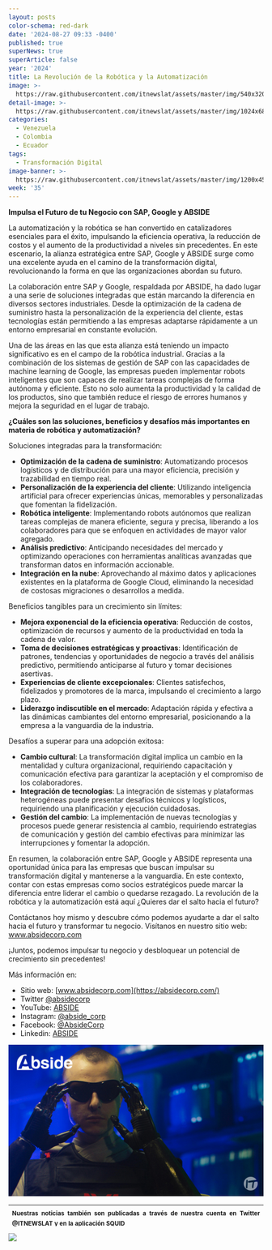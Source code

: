 ```yaml
---
layout: posts
color-schema: red-dark
date: '2024-08-27 09:33 -0400'
published: true
superNews: true
superArticle: false
year: '2024'
title: La Revolución de la Robótica y la Automatización
image: >-
  https://raw.githubusercontent.com/itnewslat/assets/master/img/540x320/Abside-Robot-p.jpg
detail-image: >-
  https://raw.githubusercontent.com/itnewslat/assets/master/img/1024x680/Abside-Robot-g.jpg
categories:
  - Venezuela
  - Colombia
  - Ecuador
tags:
  - Transformación Digital
image-banner: >-
  https://raw.githubusercontent.com/itnewslat/assets/master/img/1200x450/Abside-Robot-l.jpg
week: '35'
---
```

**Impulsa el Futuro de tu Negocio con SAP, Google y ABSIDE**

La automatización y la robótica se han convertido en catalizadores esenciales para el éxito, impulsando la eficiencia operativa, la reducción de costos y el aumento de la productividad a niveles sin precedentes. En este escenario, la alianza estratégica entre SAP, Google y ABSIDE surge como una excelente ayuda en el camino de la transformación digital, revolucionando la forma en que las organizaciones abordan su futuro.

La colaboración entre SAP y Google, respaldada por ABSIDE, ha dado lugar a una serie de soluciones integradas que están marcando la diferencia en diversos sectores industriales. Desde la optimización de la cadena de suministro hasta la personalización de la experiencia del cliente, estas tecnologías están permitiendo a las empresas adaptarse rápidamente a un entorno empresarial en constante evolución.

Una de las áreas en las que esta alianza está teniendo un impacto significativo es en el campo de la robótica industrial. Gracias a la combinación de los sistemas de gestión de SAP con las capacidades de machine learning de Google, las empresas pueden implementar robots inteligentes que son capaces de realizar tareas complejas de forma autónoma y eficiente. Esto no solo aumenta la productividad y la calidad de los productos, sino que también reduce el riesgo de errores humanos y mejora la seguridad en el lugar de trabajo.

**¿Cuáles son las soluciones, beneficios y desafíos más importantes en materia de robótica y automatización?**
	
Soluciones integradas para la transformación:

- **Optimización de la cadena de suministro**: Automatizando procesos logísticos y de distribución para una mayor eficiencia, precisión y trazabilidad en tiempo real.
- **Personalización de la experiencia del cliente**: Utilizando inteligencia artificial para ofrecer experiencias únicas, memorables y personalizadas que fomentan la fidelización.
- **Robótica inteligente**: Implementando robots autónomos que realizan tareas complejas de manera eficiente, segura y precisa, liberando a los colaboradores para que se enfoquen en actividades de mayor valor agregado.
- **Análisis predictivo**: Anticipando necesidades del mercado y optimizando operaciones con herramientas analíticas avanzadas que transforman datos en información accionable.
- **Integración en la nube**: Aprovechando al máximo datos y aplicaciones existentes en la plataforma de Google Cloud, eliminando la necesidad de costosas migraciones o desarrollos a medida.

Beneficios tangibles para un crecimiento sin límites:

- **Mejora exponencial de la eficiencia operativa**: Reducción de costos, optimización de recursos y aumento de la productividad en toda la cadena de valor.
- **Toma de decisiones estratégicas y proactivas**: Identificación de patrones, tendencias y oportunidades de negocio a través del análisis predictivo, permitiendo anticiparse al futuro y tomar decisiones asertivas.
- **Experiencias de cliente excepcionales**: Clientes satisfechos, fidelizados y promotores de la marca, impulsando el crecimiento a largo plazo.
- **Liderazgo indiscutible en el mercado**: Adaptación rápida y efectiva a las dinámicas cambiantes del entorno empresarial, posicionando a la empresa a la vanguardia de la industria.

Desafíos a superar para una adopción exitosa:

- **Cambio cultural**: La transformación digital implica un cambio en la mentalidad y cultura organizacional, requiriendo capacitación y comunicación efectiva para garantizar la aceptación y el compromiso de los colaboradores.
- **Integración de tecnologías**: La integración de sistemas y plataformas heterogéneas puede presentar desafíos técnicos y logísticos, requiriendo una planificación y ejecución cuidadosas.
- **Gestión del cambio**: La implementación de nuevas tecnologías y procesos puede generar resistencia al cambio, requiriendo estrategias de comunicación y gestión del cambio efectivas para minimizar las interrupciones y fomentar la adopción.

En resumen, la colaboración entre SAP, Google y ABSIDE representa una oportunidad única para las empresas que buscan impulsar su transformación digital y mantenerse a la vanguardia. En este contexto, contar con estas empresas como socios estratégicos puede marcar la diferencia entre liderar el cambio o quedarse rezagado. La revolución de la robótica y la automatización está aquí ¿Quieres dar el salto hacia el futuro? 

Contáctanos hoy mismo y descubre cómo podemos ayudarte a dar el salto hacia el futuro y transformar tu negocio. Visítanos en nuestro sitio web: www.absidecorp.com  

¡Juntos, podemos impulsar tu negocio y desbloquear un potencial de crecimiento sin precedentes!


Más información en: 
- Sitio web: [www.absidecorp.com](https://absidecorp.com/) 
- Twitter [@absidecorp](https://twitter.com/absidecorp) 
- YouTube: [ABSIDE](https://www.youtube.com/channel/UCbWqhlxlMXwjdajMh9AP8bQ) 
- Instagram: [@abside_corp](https://www.instagram.com/abside_corp/) 
- Facebook: [@AbsideCorp](https://www.facebook.com/AbsideCorp/) 
- Linkedin: [ABSIDE](https://www.linkedin.com/company/abside/posts/?feedView=all)


![](https://raw.githubusercontent.com/itnewslat/assets/master/img/540x320/Abside-Robot-p.jpg)
<table style="height: 42px;" width="569">
<tbody>
<tr>
<td style="text-align: justify;"><sub><strong>Nuestras noticias también son publicadas a través de nuestra cuenta en Twitter <a href="https://twitter.com/itnewslat?lang=es">@ITNEWSLAT</a> y en la aplicación <a href="https://squidapp.co/en/">SQUID</a></strong></sub></td>
</tr>
</tbody>
</table>

<img src="https://tracker.metricool.com/c3po.jpg?hash=56f88a41e39ab42c063cc51676587a04"/>
